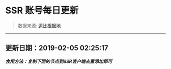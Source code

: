 # SSR 账号每日更新 
> 数据来源: [逗比根据地](https://doub.io/sszhfx/) 
----------------------------------------------
## 更新日期：2019-02-05 02:25:17 
***食用方法：复制下面的节点到SSR客户端去重添加即可***

 